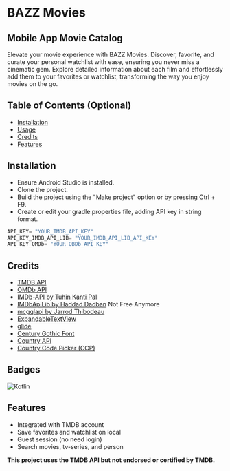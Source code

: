 # BAZZ Movies

## Mobile App Movie Catalog
Elevate your movie experience with BAZZ Movies. Discover, favorite, and curate your personal watchlist with ease, ensuring you never miss a cinematic gem. Explore detailed information about each film and effortlessly add them to your favorites or watchlist, transforming the way you enjoy movies on the go.

## Table of Contents (Optional)
- [Installation](#installation)
- [Usage](#usage)
- [Credits](#credits)
- [Features](#features)

## Installation
- Ensure Android Studio is installed.
- Clone the project.
- Build the project using the "Make project" option or by pressing Ctrl + F9.
- Create or edit your gradle.properties file, adding API key in string format.
```kotlin  
API_KEY= "YOUR_TMDB_API_KEY"  
API_KEY_IMDB_API_LIB= "YOUR_IMDB_API_LIB_API_KEY"  
API_KEY_OMDb= "YOUR_OBDb_API_KEY"  
```
## Credits
- [TMDB API](https://www.themoviedb.org/)
- [OMDb API](https://www.omdbapi.com/)
- [IMDb-API by Tuhin Kanti Pal](https://github.com/tuhinpal/imdb-api)
- [IMDbApiLib by Haddad Dadban](https://github.com/IMDb-API/IMDbApiLib) Not Free Anymore
- [mcgqlapi by Jarrod Thibodeau](https://mcgqlapi.com/)
- [ExpandableTextView](https://github.com/glailton/ExpandableTextView)
- [glide](https://bumptech.github.io/glide/)
- [Century Gothic Font](https://www.fontshmonts.com/text-fonts/century-gothic/)
- [Country API](https://country.is/)
- [Country Code Picker (CCP)](https://github.com/hbb20/CountryCodePickerProject)

## Badges
![Kotlin](https://img.shields.io/badge/Kotlin-100%25-green)

## Features
- Integrated with TMDB account
- Save favorites and watchlist on local
- Guest session (no need login)
- Search movies, tv-series, and person


**This project uses the TMDB API but not endorsed or certified by TMDB.**